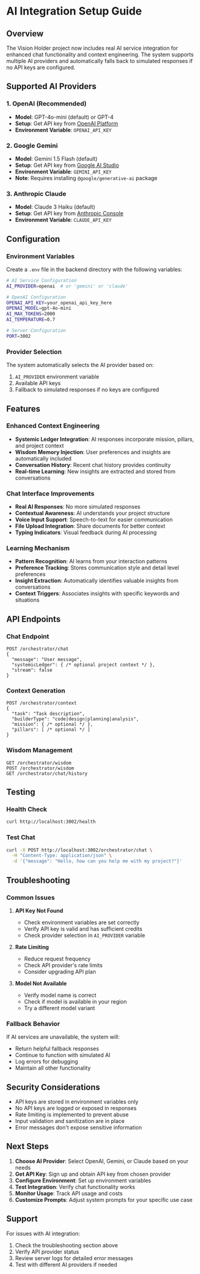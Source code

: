 # AI Integration Setup Guide

## Overview
The Vision Holder project now includes real AI service integration for enhanced chat functionality and context engineering. The system supports multiple AI providers and automatically falls back to simulated responses if no API keys are configured.

## Supported AI Providers

### 1. OpenAI (Recommended)
- **Model**: GPT-4o-mini (default) or GPT-4
- **Setup**: Get API key from [OpenAI Platform](https://platform.openai.com/)
- **Environment Variable**: `OPENAI_API_KEY`

### 2. Google Gemini
- **Model**: Gemini 1.5 Flash (default)
- **Setup**: Get API key from [Google AI Studio](https://makersuite.google.com/)
- **Environment Variable**: `GEMINI_API_KEY`
- **Note**: Requires installing `@google/generative-ai` package

### 3. Anthropic Claude
- **Model**: Claude 3 Haiku (default)
- **Setup**: Get API key from [Anthropic Console](https://console.anthropic.com/)
- **Environment Variable**: `CLAUDE_API_KEY`

## Configuration

### Environment Variables
Create a `.env` file in the backend directory with the following variables:

```bash
# AI Service Configuration
AI_PROVIDER=openai  # or 'gemini' or 'claude'

# OpenAI Configuration
OPENAI_API_KEY=your_openai_api_key_here
OPENAI_MODEL=gpt-4o-mini
AI_MAX_TOKENS=2000
AI_TEMPERATURE=0.7

# Server Configuration
PORT=3002
```

### Provider Selection
The system automatically selects the AI provider based on:
1. `AI_PROVIDER` environment variable
2. Available API keys
3. Fallback to simulated responses if no keys are configured

## Features

### Enhanced Context Engineering
- **Systemic Ledger Integration**: AI responses incorporate mission, pillars, and project context
- **Wisdom Memory Injection**: User preferences and insights are automatically included
- **Conversation History**: Recent chat history provides continuity
- **Real-time Learning**: New insights are extracted and stored from conversations

### Chat Interface Improvements
- **Real AI Responses**: No more simulated responses
- **Contextual Awareness**: AI understands your project structure
- **Voice Input Support**: Speech-to-text for easier communication
- **File Upload Integration**: Share documents for better context
- **Typing Indicators**: Visual feedback during AI processing

### Learning Mechanism
- **Pattern Recognition**: AI learns from your interaction patterns
- **Preference Tracking**: Stores communication style and detail level preferences
- **Insight Extraction**: Automatically identifies valuable insights from conversations
- **Context Triggers**: Associates insights with specific keywords and situations

## API Endpoints

### Chat Endpoint
```
POST /orchestrator/chat
{
  "message": "User message",
  "systemicLedger": { /* optional project context */ },
  "stream": false
}
```

### Context Generation
```
POST /orchestrator/context
{
  "task": "Task description",
  "builderType": "code|design|planning|analysis",
  "mission": { /* optional */ },
  "pillars": [ /* optional */ ]
}
```

### Wisdom Management
```
GET /orchestrator/wisdom
POST /orchestrator/wisdom
GET /orchestrator/chat/history
```

## Testing

### Health Check
```bash
curl http://localhost:3002/health
```

### Test Chat
```bash
curl -X POST http://localhost:3002/orchestrator/chat \
  -H "Content-Type: application/json" \
  -d '{"message": "Hello, how can you help me with my project?"}'
```

## Troubleshooting

### Common Issues

1. **API Key Not Found**
   - Check environment variables are set correctly
   - Verify API key is valid and has sufficient credits
   - Check provider selection in `AI_PROVIDER` variable

2. **Rate Limiting**
   - Reduce request frequency
   - Check API provider's rate limits
   - Consider upgrading API plan

3. **Model Not Available**
   - Verify model name is correct
   - Check if model is available in your region
   - Try a different model variant

### Fallback Behavior
If AI services are unavailable, the system will:
- Return helpful fallback responses
- Continue to function with simulated AI
- Log errors for debugging
- Maintain all other functionality

## Security Considerations

- API keys are stored in environment variables only
- No API keys are logged or exposed in responses
- Rate limiting is implemented to prevent abuse
- Input validation and sanitization are in place
- Error messages don't expose sensitive information

## Next Steps

1. **Choose AI Provider**: Select OpenAI, Gemini, or Claude based on your needs
2. **Get API Key**: Sign up and obtain API key from chosen provider
3. **Configure Environment**: Set up environment variables
4. **Test Integration**: Verify chat functionality works
5. **Monitor Usage**: Track API usage and costs
6. **Customize Prompts**: Adjust system prompts for your specific use case

## Support

For issues with AI integration:
1. Check the troubleshooting section above
2. Verify API provider status
3. Review server logs for detailed error messages
4. Test with different AI providers if needed 